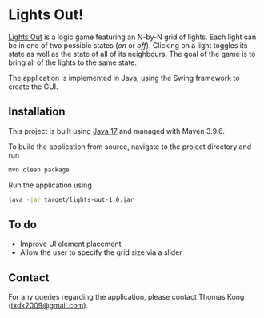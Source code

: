 # Lights Out!

[Lights Out](https://en.wikipedia.org/wiki/Lights_Out_(game)) is a logic game featuring an N-by-N grid of lights. Each light can be in one of two possible states (*on* or *off*). Clicking on a light toggles its state as well as the state of all of its neighbours. The goal of the game is to bring all of the lights to the same state.

The application is implemented in Java, using the Swing framework to create the GUI.

## Installation

This project is built using [Java 17](https://docs.aws.amazon.com/corretto/latest/corretto-17-ug/downloads-list.html) and managed with Maven 3.9.6.

To build the application from source, navigate to the project directory and run
```sh
mvn clean package
```

Run the application using
```sh
java -jar target/lights-out-1.0.jar
```

## To do
- Improve UI element placement 
- Allow the user to specify the grid size via a slider

## Contact

For any queries regarding the application, please contact Thomas Kong (txdk2009@gmail.com).